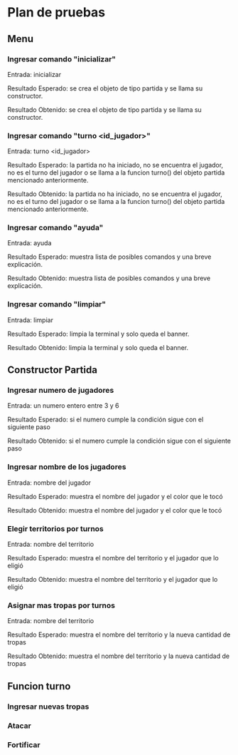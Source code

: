 # Plan de pruebas

## Menu

### Ingresar comando "inicializar"
Entrada: inicializar

Resultado Esperado: se crea el objeto de tipo partida y se llama su constructor.

Resultado Obtenido: se crea el objeto de tipo partida y se llama su constructor.

### Ingresar comando "turno <id_jugador>"
Entrada: turno <id_jugador>

Resultado Esperado: la partida no ha iniciado, no se encuentra el jugador, no es el turno del jugador o se llama a la funcion turno() del objeto partida mencionado anteriormente.

Resultado Obtenido: la partida no ha iniciado, no se encuentra el jugador, no es el turno del jugador o se llama a la funcion turno() del objeto partida mencionado anteriormente.

### Ingresar comando "ayuda"
Entrada: ayuda

Resultado Esperado: muestra lista de posibles comandos y una breve explicación.

Resultado Obtenido: muestra lista de posibles comandos y una breve explicación.

### Ingresar comando "limpiar"
Entrada: limpiar

Resultado Esperado: limpia la terminal y solo queda el banner.

Resultado Obtenido: limpia la terminal y solo queda el banner.

## Constructor Partida

### Ingresar numero de jugadores
Entrada: un numero entero entre 3 y 6

Resultado Esperado: si el numero cumple la condición sigue con el siguiente paso

Resultado Obtenido: si el numero cumple la condición sigue con el siguiente paso

### Ingresar nombre de los jugadores
Entrada: nombre del jugador 

Resultado Esperado: muestra el nombre del jugador y el color que le tocó

Resultado Obtenido: muestra el nombre del jugador y el color que le tocó

### Elegir territorios por turnos
Entrada: nombre del territorio 

Resultado Esperado: muestra el nombre del territorio y el jugador que lo eligió

Resultado Obtenido: muestra el nombre del territorio y el jugador que lo eligió

### Asignar mas tropas por turnos
Entrada: nombre del territorio 

Resultado Esperado: muestra el nombre del territorio y la nueva cantidad de tropas

Resultado Obtenido: muestra el nombre del territorio y la nueva cantidad de tropas

## Funcion turno

### Ingresar nuevas tropas

### Atacar

### Fortificar

